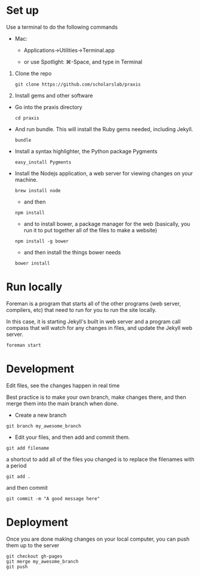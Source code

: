 # Set up

Use a terminal to do the following commands 
  - Mac:

    - Applications->Utilities->Terminal.app 
    
    - or use Spotlight: &#8984;-Space, and type in Terminal

1. Clone the repo

    ` git clone https://github.com/scholarslab/praxis `

2. Install gems and other software

  - Go into the praxis directory

    `cd praxis`

  - And run bundle. This will install the Ruby gems needed, including Jekyll.

    `bundle`

  - Install a syntax highlighter, the Python package Pygments

    `easy_install Pygments`

  - Install the Nodejs application, a web server for viewing changes on your
    machine.

    `brew install node`

    - and then

    `npm install`
    
    - and to install bower, a package manager for the web (basically, you run
      it to put together all of the files to make a website)

    `npm install -g bower`

    - and then install the things bower needs

    `bower install`

# Run locally

Foreman is a program that starts all of the other programs (web server,
compilers, etc) that need to run for you to run the site locally.

In this case, it is starting Jekyll's built in web server and a program call
compass that will watch for any changes in files, and update the Jekyll web
server.

  `foreman start`

# Development

Edit files, see the changes happen in real time

Best practice is to make your own branch, make changes there, and then merge
them into the main branch when done.

  - Create a new branch

  `git branch my_awesome_branch`

  - Edit your files, and then add and commit them.

  `git add filename`

  a shortcut to add all of the files you changed is to replace the filenames with a period

  `git add .`

  and then commit

  `git commit -m "A good message here"`


# Deployment

Once you are done making changes on your local computer, you can push them up
to the server

  ```
  git checkout gh-pages
  git merge my_awesome_branch
  git push
  ```

